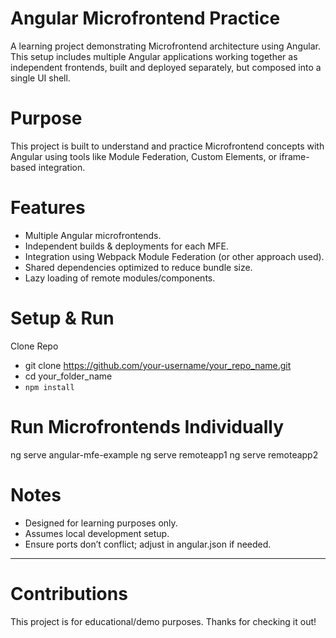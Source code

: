 # Angular Microfrontend Practice
A learning project demonstrating Microfrontend architecture using Angular. This setup includes multiple Angular applications working together as independent frontends, built and deployed separately, but composed into a single UI shell.

# Purpose
This project is built to understand and practice Microfrontend concepts with Angular using tools like Module Federation, Custom Elements, or iframe-based integration.

# Features
- Multiple Angular microfrontends.
- Independent builds & deployments for each MFE.
- Integration using Webpack Module Federation (or other approach used).
- Shared dependencies optimized to reduce bundle size.
- Lazy loading of remote modules/components.


# Setup & Run
Clone Repo
- git clone https://github.com/your-username/your_repo_name.git
- cd your_folder_name
- `npm install`

# Run Microfrontends Individually
ng serve angular-mfe-example
ng serve remoteapp1
ng serve remoteapp2

# Notes
- Designed for learning purposes only.
- Assumes local development setup.
- Ensure ports don’t conflict; adjust in angular.json if needed.

---

# Contributions

This project is for educational/demo purposes. Thanks for checking it out!

